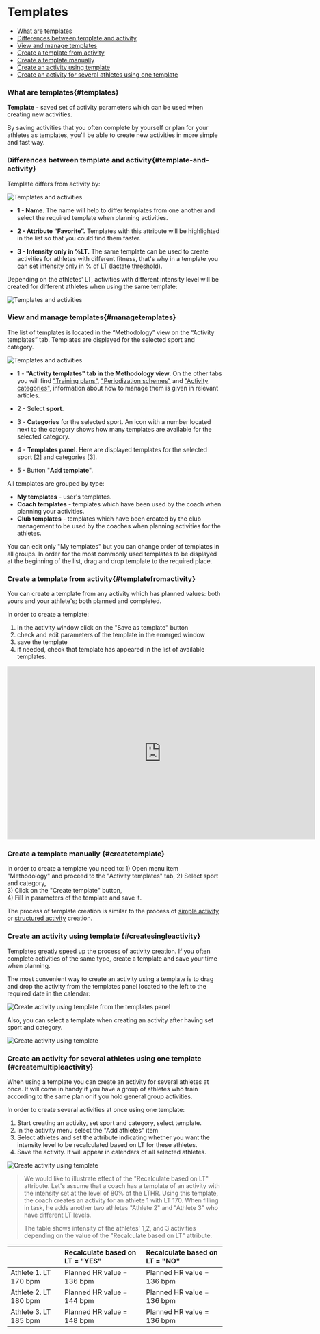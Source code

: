 # Templates

* [What are templates](#templates)
* [Differences between template and activity](#template-and-activity)
* [View and manage templates](#managetemplates)
* [Create a template from activity](#templatefromactivity)
* [Create a template manually](#createtemplate)
* [Create an activity using template](#createsingleactivity)
* [Create an activity for several athletes using one template](#createmultipleactivity)


### What are templates{#templates}

**Template** - saved set of activity parameters which can be used when creating new activities. 

By saving activities that you often complete by yourself or plan for your athletes as templates, you'll be able to create new activities in more simple and fast way. 

### Differences between template and activity{#template-and-activity}

Template differs from activity by: 

![Templates and activities](http://264710.selcdn.ru/assets/images/_new/methodology/templates-view.png)

* **1 - Name**. The name will help to differ templates from one another and select the required template when planning activities.

* **2 - Attribute “Favorite”.** Templates with this attribute will be highlighted in the list so that you could find them faster. 

* **3 - Intensity only in %LT.** The same template can be used to create activities for athletes with different fitness, that's why in a template you can set intensity only in % of LT ([lactate threshold](/basics/lactate-threshold.md)). 

Depending on the athletes’ LT, activities with different intensity level will be created for different athletes when using the same template:  

![Templates and activities](http://264710.selcdn.ru/assets/images/_new/methodology/template-and-activity.png)

### View and manage templates{#managetemplates}
The list of templates is located in the “Methodology” view on the “Activity templates” tab. Templates are displayed for the selected sport and category.

![Templates and activities](http://264710.selcdn.ru/assets/images/_new/methodology/templates-navigation.png)

* 1 - **"Activity templates" tab in the Methodology view**. On the other tabs you will find ["Training plans"](/basics/training-plan.md), ["Periodization schemes"](/methodology/periodisation-schemes.md) and ["Activity categories"](/basics/categories.md), information about how to manage them is given in relevant articles.

* 2 - Select **sport**. 
* 3 - **Categories** for the selected sport. An icon with a number located next to the category shows how many templates are available for the selected category. 
* 4 - **Templates panel**. Here are displayed templates for the selected sport [2] and categories [3].
* 5 - Button "**Add template**".

All templates are grouped by type:
* **My templates** - user's templates. 
* **Coach templates** - templates which have been used by the coach when planning your activities.  
* **Club templates** - templates which have been created by the club management to be used by the coaches when planning activities for the athletes.

You can edit only "My templates" but you can change order of templates in all groups. 
In order for the most commonly used templates to be displayed at the beginning of the list, drag and drop template to the required place.


### Create a template from activity{#templatefromactivity}

You can create a template from any activity which has planned values: both yours and your athlete's; both planned and completed. 

In order to create a template:  
1) in the activity window click on the "Save as template" button  
2) check and edit parameters of the template in the emerged window  
3) save the template
4) if needed, check that template has appeared in the list of available templates.

<iframe width="720" height="405" src="https://www.youtube.com/embed/eUqBAQs1LKA?rel=0" frameborder="0" allowfullscreen></iframe>


### Create a template manually {#createtemplate}

In order to create a template you need to: 
1\) Open menu item "Methodology" and proceed to the "Activity templates" tab,
2\) Select sport and category,  
3\) Click on the "Create template" button,  
4\) Fill in parameters of the template and save it.

The process of template creation is similar to the process of  [simple activity](/basics/create-plan-activity.md#planactivity) or [structured activity](/basics/create-plan-activity.md#structuredactivity) creation. 

### Create an activity using template {#createsingleactivity}

Templates greatly speed up the process of activity creation. If you often complete activities of the same type, create a template and save your time when planning.

The most convenient way to create an activity using a template is to drag and drop the activity from the templates panel located to the left to the required date in the calendar:

![Create activity using template from the templates panel](https://264710.selcdn.ru/assets/images/_new/activity/activity-create-from-template-ezgif.gif)


Also, you can select a template when creating an activity after having set sport and category. 

![Create activity using template](https://264710.selcdn.ru/assets/images/_new/activity/activity-create-from-template-2-ezgif.gif)

### Create an activity for several athletes using one template {#createmultipleactivity}

When using a template you can create an activity for several athletes at once. It will come in handy if you have a group of athletes who train according to the same plan or if you hold general group activities. 

In order to create several activities at once using one template:
1. Start creating an activity, set sport and category, select template.
2. In the activity menu select the "Add athletes" item
3. Select athletes and set the attribute indicating whether you want the intensity level to be recalculated based on LT for these athletes.
4. Save the activity. It will appear in calendars of all selected athletes. 

![Create activity using template](https://264710.selcdn.ru/assets/images/_new/methodology/activity-for-2-athletes.gif)


> We would like to illustrate effect of the "Recalculate based on LT" attribute. Let's assume that a coach has a template of an activity with the intensity set at the level of 80% of the LTHR. Using this template, the coach creates an activity for an athlete 1 with LT 170. When filling in task, he adds another two athletes "Athlete 2" and "Athlete 3" who have different LT levels.  
>
> The table shows intensity of the athletes' 1,2, and 3 activities depending on the value of the "Recalculate based on LT" attribute.

|  | Recalculate based on LT = "YES" | Recalculate based on LT  = "NO" |
| :--- | :--- | :--- |
| Athlete 1. LT 170 bpm| Planned HR value  = 136 bpm | Planned HR value = 136 bpm |
| Athlete 2. LT 180 bpm | Planned HR value = 144 bpm| Planned HR value = 136 bpm|
| Athlete 3. LT 185 bpm | Planned HR value = 148 bpm| Planned HR value = 136 bpm|